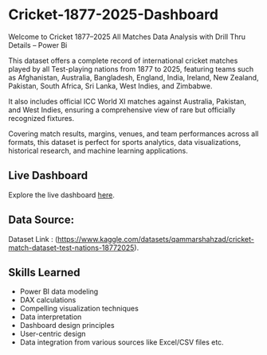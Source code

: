 # Cricket-1877-2025-Dashboard

Welcome to Cricket 1877–2025 All Matches Data Analysis with Drill Thru Details – Power Bi

This dataset offers a complete record of international cricket matches played by all Test-playing nations from 1877 to 2025, featuring teams such as Afghanistan, Australia, Bangladesh, England, India, Ireland, New Zealand, Pakistan, South Africa, Sri Lanka, West Indies, and Zimbabwe.

It also includes official ICC World XI matches against Australia, Pakistan, and West Indies, ensuring a comprehensive view of rare but officially recognized fixtures.

Covering match results, margins, venues, and team performances across all formats, this dataset is perfect for sports analytics, data visualizations, historical research, and machine learning applications.


## Live Dashboard

Explore the live dashboard [here](https://app.powerbi.com/view?r=eyJrIjoiMWY2MzI1MzEtNDdhZS00ZmVmLThkYWMtMDc3YzI2MmFkNDg4IiwidCI6ImM2ZTU0OWIzLTVmNDUtNDAzMi1hYWU5LWQ0MjQ0ZGM1YjJjNCJ9).

## Data Source:

Dataset Link : (https://www.kaggle.com/datasets/qammarshahzad/cricket-match-dataset-test-nations-18772025).

## Skills Learned

- Power BI data modeling
- DAX calculations
- Compelling visualization techniques
- Data interpretation
- Dashboard design principles
- User-centric design
- Data integration from various sources like Excel/CSV files etc.



